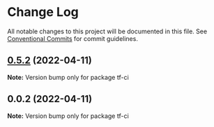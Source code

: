 # Change Log

All notable changes to this project will be documented in this file.
See [Conventional Commits](https://conventionalcommits.org) for commit guidelines.

## [0.5.2](https://github.com/iac-factory/terraform-generator/compare/tf-ci@0.5.1...tf-ci@0.5.2) (2022-04-11)

**Note:** Version bump only for package tf-ci





## 0.0.2 (2022-04-11)

**Note:** Version bump only for package tf-ci
